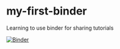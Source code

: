 # my-first-binder
Learning to use binder for sharing tutorials

[![Binder](https://mybinder.org/badge_logo.svg)](https://mybinder.org/v2/gh/emily-gibbs/my-first-binder.git/HEAD)
